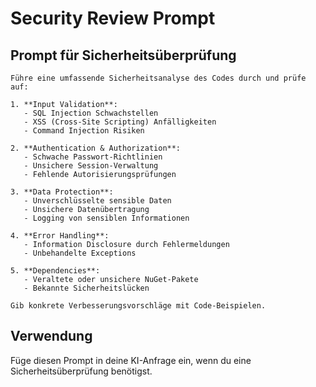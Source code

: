 # Security Review Prompt

## Prompt für Sicherheitsüberprüfung

```
Führe eine umfassende Sicherheitsanalyse des Codes durch und prüfe auf:

1. **Input Validation**: 
   - SQL Injection Schwachstellen
   - XSS (Cross-Site Scripting) Anfälligkeiten
   - Command Injection Risiken

2. **Authentication & Authorization**:
   - Schwache Passwort-Richtlinien
   - Unsichere Session-Verwaltung
   - Fehlende Autorisierungsprüfungen

3. **Data Protection**:
   - Unverschlüsselte sensible Daten
   - Unsichere Datenübertragung
   - Logging von sensiblen Informationen

4. **Error Handling**:
   - Information Disclosure durch Fehlermeldungen
   - Unbehandelte Exceptions

5. **Dependencies**:
   - Veraltete oder unsichere NuGet-Pakete
   - Bekannte Sicherheitslücken

Gib konkrete Verbesserungsvorschläge mit Code-Beispielen.
```

## Verwendung

Füge diesen Prompt in deine KI-Anfrage ein, wenn du eine Sicherheitsüberprüfung benötigst.